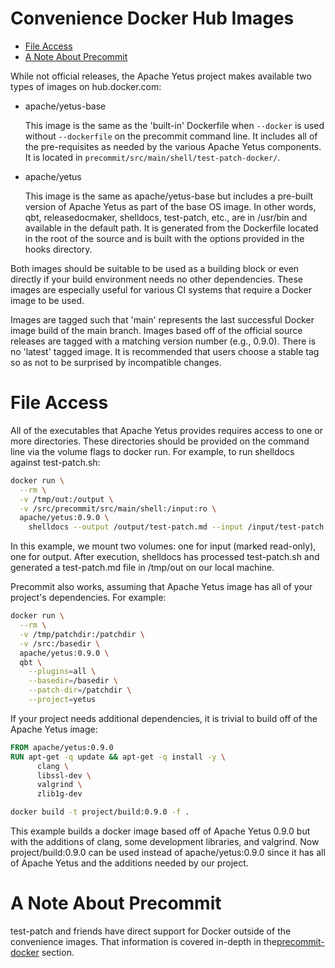<!---
  Licensed to the Apache Software Foundation (ASF) under one
  or more contributor license agreements.  See the NOTICE file
  distributed with this work for additional information
  regarding copyright ownership.  The ASF licenses this file
  to you under the Apache License, Version 2.0 (the
  "License"); you may not use this file except in compliance
  with the License.  You may obtain a copy of the License at

    http://www.apache.org/licenses/LICENSE-2.0

  Unless required by applicable law or agreed to in writing,
  software distributed under the License is distributed on an
  "AS IS" BASIS, WITHOUT WARRANTIES OR CONDITIONS OF ANY
  KIND, either express or implied.  See the License for the
  specific language governing permissions and limitations
  under the License.
-->

# Convenience Docker Hub Images

<!-- MarkdownTOC levels="1,2" autolink="true" indent="  " bullets="*" bracket="round" -->

* [File Access](#file-access)
* [A Note About Precommit](#a-note-about-precommit)

<!-- /MarkdownTOC -->

While not official releases, the Apache Yetus project makes available two types of images on hub.docker.com:

* apache/yetus-base

  This image is the same as the 'built-in' Dockerfile when `--docker` is used without `--dockerfile`  on the precommit command line.  It includes all of the pre-requisites as needed by the various Apache Yetus components. It is located in `precommit/src/main/shell/test-patch-docker/`.

* apache/yetus

  This image is the same as apache/yetus-base but includes a pre-built version of Apache Yetus as part of the base OS image. In other words, qbt, releasedocmaker, shelldocs, test-patch, etc., are in /usr/bin and available in the default path. It is generated from the Dockerfile located in the root of the source and is built with the options provided in the hooks directory.

Both images should be suitable to be used as a building block or even directly if your build environment needs no other dependencies.  These images are especially useful for various CI systems that require a Docker image to be used.

Images are tagged such that 'main' represents the last successful Docker image build of the main branch.  Images based off of the official source releases are tagged with a matching version number (e.g., 0.9.0).  There is no 'latest' tagged image.  It is recommended that users choose a stable tag so as not to be surprised by incompatible changes.

# File Access

All of the executables that Apache Yetus provides requires access to one or more directories.  These directories should be provided on the command line via the volume flags to docker run. For example, to run shelldocs against test-patch.sh:

```bash
docker run \
  --rm \
  -v /tmp/out:/output \
  -v /src/precommit/src/main/shell:/input:ro \
  apache/yetus:0.9.0 \
    shelldocs --output /output/test-patch.md --input /input/test-patch.sh
```

In this example, we mount two volumes: one for input (marked read-only), one for output.  After execution, shelldocs has processed test-patch.sh and generated a test-patch.md file in /tmp/out on our local machine.

Precommit also works, assuming that Apache Yetus image has all of your project's dependencies.  For example:

```bash
docker run \
  --rm \
  -v /tmp/patchdir:/patchdir \
  -v /src:/basedir \
  apache/yetus:0.9.0 \
  qbt \
    --plugins=all \
    --basedir=/basedir \
    --patch-dir=/patchdir \
    --project=yetus
```

If your project needs additional dependencies, it is trivial to build off of the Apache Yetus image:

```Dockerfile
FROM apache/yetus:0.9.0
RUN apt-get -q update && apt-get -q install -y \
      clang \
      libssl-dev \
      valgrind \
      zlib1g-dev
```

```bash
docker build -t project/build:0.9.0 -f .
```

This example builds a docker image based off of Apache Yetus 0.9.0 but with the additions of clang, some development libraries, and valgrind.  Now project/build:0.9.0 can be used instead of apache/yetus:0.9.0 since it has all of Apache Yetus and the additions needed by our project.

# A Note About Precommit

test-patch and friends have direct support for Docker outside of the convenience images.  That information is covered in-depth in the[precommit-docker](../precommit-docker) section.
